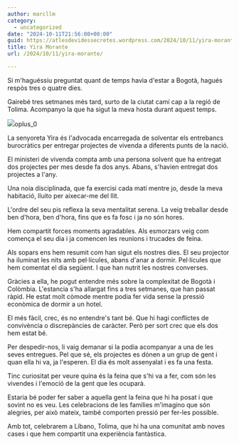 ```yaml
---
author: marcllm
category:
  - uncategorized
date: "2024-10-11T21:56:00+00:00"
guid: https://atlesdevidessecretes.wordpress.com/2024/10/11/yira-morante/
title: Yira Morante
url: /2024/10/11/yira-morante/

---
```

Si m'haguéssiu preguntat quant de temps havia d'estar a Bogotà, hagués respòs tres o quatre dies.

Gairebé tres setmanes més tard, surto de la ciutat camí cap a la regió de Tolima. Acompanyo la que ha sigut la meva hosta durant aquest temps.

![](/atlesdevidessecretes/wp-content/uploads/2024/10/image-13.jpg?w=1024)oplus\_0

La senyoreta Yira és l'advocada encarregada de solventar els entrebancs burocràtics per entregar projectes de vivenda a diferents punts de la nació.

El ministeri de vivenda compta amb una persona solvent que ha entregat dos projectes per mes desde fa dos anys. Abans, s'havien entregat dos projectes a l'any.

Una noia disciplinada, que fa exercisi cada matí mentre jo, desde la meva habitació, lluito per aixecar-me del llit.

L'ordre del seu pis reflexa la seva mentalitat serena. La veig treballar desde ben d'hora, ben d'hora, fins que es fa fosc i ja no són hores.

Hem compartit forces moments agradables. Als esmorzars veig com comença el seu dia i ja comencen les reunions i trucades de feina.

Als sopars ens hem resumit com han sigut els nostres dies. El seu projector ha iluminat les nits amb pel·lícules, abans d'anar a dormir. Pel·lícules que hem comentat el dia següent. I que han nutrit les nostres converses.

Gràcies a ella, he pogut entendre més sobre la complexitat de Bogotà i Colòmbia. L'estancia s'ha allargat fins a tres setmanes, que han passat ràpid. He estat molt còmode mentre podia fer vida sense la pressió econòmica de dormir a un hotel.

El més fàcil, crec, és no entendre's tant bé. Que hi hagi conflictes de convivència o discrepàncies de caràcter. Però per sort crec que els dos hem estat bé.

Per despedir-nos, li vaig demanar si la podia acompanyar a una de les seves entregues. Pel que sé, els projectes es dónen a un grup de gent i quan ella hi va, ja l'esperen. El dia és molt assenyalat i es fa una festa.

Tinc curiositat per veure quina és la feina que s'hi va a fer, com són les vivendes i l'emoció de la gent que les ocuparà.

Estaria bé poder fer saber a aquella gent la feina que hi ha posat i que sovint no es veu. Les celebracions de les famílies m'imagino que són alegries, per això mateix, també comporten pressió per fer-les possible.

Amb tot, celebrarem a Líbano, Tolima, que hi ha una comunitat amb noves cases i que hem compartit una experiència fantàstica.
